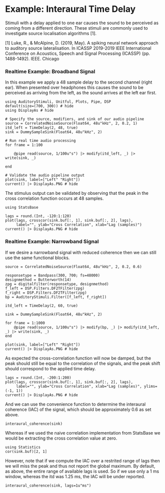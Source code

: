 # Example: Interaural Time Delay

Stimuli with a delay applied to one ear causes the sound to be perceived
as coming from a different direction.
These stimuli are commonly used to investigate source localisation algorithms [1].

[1] Luke, R., & McAlpine, D. (2019, May). A spiking neural network approach to auditory source lateralisation. In ICASSP 2019-2019 IEEE International Conference on Acoustics, Speech and Signal Processing (ICASSP) (pp. 1488-1492). IEEE.
Chicago	



### Realtime Example: Broadband Signal

In this example we apply a 48 sample delay to the second channel (right ear).
When presented over headphones this causes the sound to be perceived as arriving from the left,
as the sound arrives at the left ear first.


```@example realtime
using AuditoryStimuli, Unitful, Plots, Pipe, DSP
default(size=(700, 300)) # hide
using DisplayAs # hide

# Specify the source, modifiers, and sink of our audio pipeline
source = CorrelatedNoiseSource(Float64, 48u"kHz", 2, 0.2, 1)
itd_left = TimeDelay(2, 48, true)
sink = DummySampleSink(Float64, 48u"kHz", 2)

# Run real time audio processing
for frame = 1:100

    @pipe read(source, 1/100u"s") |> modify(itd_left, _) |> write(sink, _)

end

# Validate the audio pipeline output
plot(sink, label=["Left" "Right"])
current() |> DisplayAs.PNG # hide
```

The stimulus output can be validated by observing that the peak in the cross correlation function occurs at 48 samples.

```@example realtime
using StatsBase

lags = round.(Int, -120:1:120)
plot(lags, crosscor(sink.buf[:, 1], sink.buf[:, 2], lags),
     label="", ylab="Cross Correlation", xlab="Lag (samples)")
current() |> DisplayAs.PNG # hide
```

### Realtime Example: Narrowband Signal

If we desire a narrowband signal with reduced coherence
then we can still use the same functional blocks.

```@example realtime
source = CorrelatedNoiseSource(Float64, 48u"kHz", 2, 0.2, 0.6)

responsetype = Bandpass(300, 700; fs=48000)
designmethod = Butterworth(14)
zpg = digitalfilter(responsetype, designmethod)
f_left = DSP.Filters.DF2TFilter(zpg)
f_right = DSP.Filters.DF2TFilter(zpg)
bp = AuditoryStimuli.Filter([f_left, f_right])

itd_left = TimeDelay(2, 60, true)

sink = DummySampleSink(Float64, 48u"kHz", 2)

for frame = 1:1000
    @pipe read(source, 1/100u"s") |> modify(bp, _) |> modify(itd_left, _) |> write(sink, _)
end

plot(sink, label=["Left" "Right"])
current() |> DisplayAs.PNG # hide
```

As expected the cross-correlation function will now be damped,
but the peak should still be equal to the correlation of the signals,
and the peak shift should correspond to the applied time delay.

```@example realtime
lags = round.(Int, -200:1:200)
plot(lags, crosscor(sink.buf[:, 1], sink.buf[:, 2], lags),
     label="", ylab="Cross Correlation", xlab="Lag (samples)", ylims=(-1, 1))
current() |> DisplayAs.PNG # hide
```

And we can use the convenience function to determine the interaural coherence (IAC)
of the signal, which should be approximately 0.6 as set above.

```@example realtime
interaural_coherence(sink)
```

Whereas if we used the naive correlation implementation from StatsBase we would
be extracting the cross correlation value at zero.

```@example realtime
using Statistics
cor(sink.buf)[2, 1]
```

However, note that if we compute the IAC over a restrited range of lags
then we will miss the peak and thus not report the global maximum.
By default, as above, the entire range of available lags is used.
So if we use only a 1 ms window, whereas the itd was 1.25 ms, the IAC
will be under reported.

```@example realtime
interaural_coherence(sink, lags=1u"ms")
```
